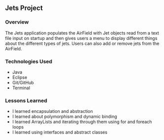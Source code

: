 ## Jets Project ##

### Overview ###
The Jets application populates the AirField with Jet objects read from a text file input on startup and then gives users a menu to display different things about the different types of jets. Users can also add or remove jets from the AirField. 


### Technologies Used ###
* Java
* Eclipse
* Git/GitHub
* Terminal


### Lessons Learned ###
* I learned encapsulation and abstraction
* I learned about polymorphism and dynamic binding
* I learned ArrayLists and iterating through them using for and foreach loops
* I learned using interfaces and abstract classes

